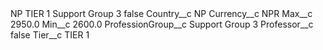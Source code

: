 <?xml version="1.0" encoding="UTF-8"?>
<CustomMetadata xmlns="http://soap.sforce.com/2006/04/metadata" xmlns:xsi="http://www.w3.org/2001/XMLSchema-instance" xmlns:xsd="http://www.w3.org/2001/XMLSchema">
    <label>NP TIER 1 Support Group 3</label>
    <protected>false</protected>
    <values>
        <field>Country__c</field>
        <value xsi:type="xsd:string">NP</value>
    </values>
    <values>
        <field>Currency__c</field>
        <value xsi:type="xsd:string">NPR</value>
    </values>
    <values>
        <field>Max__c</field>
        <value xsi:type="xsd:double">2950.0</value>
    </values>
    <values>
        <field>Min__c</field>
        <value xsi:type="xsd:double">2600.0</value>
    </values>
    <values>
        <field>ProfessionGroup__c</field>
        <value xsi:type="xsd:string">Support Group 3</value>
    </values>
    <values>
        <field>Professor__c</field>
        <value xsi:type="xsd:boolean">false</value>
    </values>
    <values>
        <field>Tier__c</field>
        <value xsi:type="xsd:string">TIER 1</value>
    </values>
</CustomMetadata>
